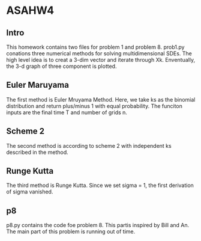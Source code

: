 # ASAHW4

## Intro
This homework contains two files for problem 1 and problem 8. prob1.py conations three numerical methods for solving multidimensional SDEs. The high level idea is to creat a 3-dim vector and iterate through Xk. Enventually, the 3-d graph of three component is plotted.

## Euler Maruyama
The first method is Euler Mruyama Method. Here, we take ks as the binomial distribution and return plus/minus 1 with equal probability. The funciton inputs are the final time T and number of grids n. 

## Scheme 2
The second method is according to scheme 2 with independent ks described in the method. 

## Runge Kutta
The third method is Runge Kutta. Since we set sigma = 1, the first derivation of sigma vanished. 

## p8
p8.py contains the code foe problem 8. This partis inspired by Bill and An. The main part of this problem is running out of time.
